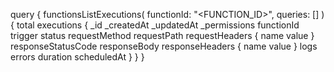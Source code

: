 query {
    functionsListExecutions(
        functionId: "<FUNCTION_ID>",
        queries: []
    ) {
        total
        executions {
            _id
            _createdAt
            _updatedAt
            _permissions
            functionId
            trigger
            status
            requestMethod
            requestPath
            requestHeaders {
                name
                value
            }
            responseStatusCode
            responseBody
            responseHeaders {
                name
                value
            }
            logs
            errors
            duration
            scheduledAt
        }
    }
}
